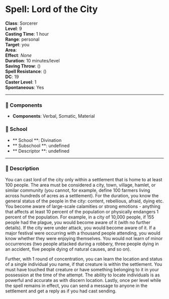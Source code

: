 
# Spell: Lord of the City
**Class**: Sorcerer  
**Level**: 9  
**Casting Time**: 1 hour  
**Range**: personal  
**Target**: you  
**Area**:   
**Effect**: _None_  
**Duration**: 10 minutes/level  
**Saving Throw**:  ()  
**Spell Resistance**:  ()  
**DC**: 19  
**Caster Level**: 1  
**Spontaneous**: Yes

---

### 🔮 Components
- **Components**: Verbal, Somatic, Material

### 🏫 School
- ** School **: Divination
- ** Subschool **: undefined
- ** Descriptor **: undefined
---

### 📜 Description
You can cast lord of the city only within a settlement that is home to at least 100 people. The area must be considered a city, town, village, hamlet, or similar community (you cannot, for example, define 100 farmers living across hundreds of acres as a settlement). For the duration, you know the general status of the people in the city: content, rebellious, afraid, dying etc. You become aware of large-scale calamities or strong emotions - anything that affects at least 10 percent of the population or physically endangers 1 percent of the population. For example, in a city of 10,000 people, if 155 people had the plague, you would become aware of it (with no further details). If the city were under attack, you would become aware of it. If a major festival were occurring with a thousand people attending, you would know whether they were enjoying themselves. You would not learn of minor occurrences (two people attacked during a robbery, three people dying in an accident, five people dying of natural causes, and so on). 

Further, with 1 round of concentration, you can learn the location and status of a single individual you name, if that creature is within the settlement. You must have touched that creature or have something belonging to it in your possession at the time of the attempt. The ability to locate individuals is as powerful and accurate as with discern location. Lastly, once per level while the spell remains in effect, you can send a message to anyone in the settlement and get a reply as if you had cast sending.
